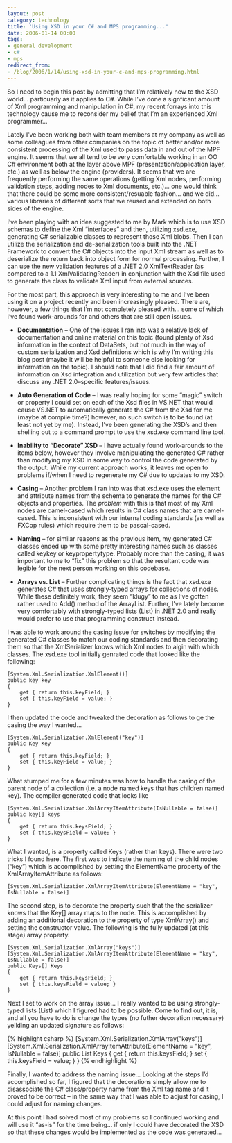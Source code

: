 ```yaml
---
layout: post
category: technology
title: 'Using XSD in your C# and MPS programming...'
date: 2006-01-14 00:00
tags:
- general development
- c#
- mps
redirect_from:
- /blog/2006/1/14/using-xsd-in-your-c-and-mps-programming.html
---
```

So I need to begin this post by admitting that I’m relatively new to the XSD world… particuarly as it applies to C#. While I’ve done a signficant amount of Xml programming and manipulation in C#, my recent forrays into this technology cause me to reconsider my belief that I’m an experienced Xml programmer…

Lately I’ve been working both with team members at my company as well as some colleagues from other companies on the topic of better and/or more consistent processing of the Xml used to passs data in and out of the MPF engine. It seems that we all tend to be very comfortable working in an OO C# environment both at the layer above MPF (presentation/application layer, etc.) as well as below the engine (providers).  It seems that we are frequently performing the same operations (getting Xml nodes, performing validation steps, adding nodes to Xml documents, etc.)… one would think that there could be some more consistent/resuable fashion… and we did… various libraries of different sorts that we reused and extended on both sides of the engine. 

I’ve been playing with an idea suggested to me by Mark which is to use XSD schemas to define the Xml “interfaces” and then, utilizing xsd.exe, generating C# serializable classes to represent those Xml blobs. Then I can utilize the serialization and de-serialization tools built into the .NET Framework to convert the C# objects into the input Xml stream as well as to deserialize the return back into object form for normal processing. Further, I can use the new validation features of a .NET 2.0 XmlTextReader (as compared to a 1.1 XmlValidatingReader) in conjunction with the Xsd file used to generate the class to validate Xml input from external sources.

For the most part, this approach is very interesting to me and I’ve been using it on a project recently and been increasingly pleased.  There are, however, a few things that I’m not completely pleased with… some of which I’ve found work-arounds for and others that are still open issues.

* __Documentation__ – One of the issues I ran into was a relative lack of documentation and online material on this topic (found plenty of Xsd information in the context of DataSets, but not much in the way of custom serialization and Xsd definitions which is why I’m writing this blog post (maybe it will be helpful to someone else looking for information on the topic). I should note that I did find a fair amount of information on Xsd integration and utilization but very few articles that discuss any .NET 2.0–specific features/issues.

* __Auto Generation of Code__ – I was really hoping for some “magic” switch or property I could set on each of the Xsd files in VS.NET that would cause VS.NET to automatically generate the C# from the Xsd for me (maybe at compile time?) however, no such switch is to be found (at least not yet by me). Instead, I’ve been generating the XSD’s and then shelling out to a command prompt to use the xsd.exe command line tool.

* __Inability to “Decorate” XSD__ – I have actually found work-arounds to the items below, however they involve manipulating the generated C# rather than modifying my XSD in some way to control the code generated by the output.  While my current approach works, it leaves me open to problems if/when I need to regenerate my C# due to updates to my XSD.

* __Casing__ – Another problem I ran into was that xsd.exe uses the element and attribute names from the schema to generate the names for the C# objects and properties. The *problem* with this is that most of my Xml nodes are camel-cased which results in C# class names that are camel-cased. This is inconsistent with our internal coding standards (as well as FXCop rules) which require them to be pascal-cased.

* __Naming__ – for similar reasons as the previous item, my generated C# classes ended up with some pretty interesting names such as classes called keykey or keypropertytype. Probably more than the casing, it was important to me to “fix” this problem so that the resultant code was legible for the next person working on this codebase.

* __Arrays vs. List<t>__ – Further complicating things is the fact that xsd.exe generates C# that uses strongly-typed arrays for collections of nodes. While these definitely work, they seem “klugy” to me as I’ve gotten rather used to Add() method of the ArrayList. Further, I’ve lately become very comfortably with strongly-typed lists (List<t>) in .NET 2.0 and really would prefer to use that programming construct instead.


I was able to work around the casing issue for switches by modifying the generated C# classes to match our coding standards and then decorating them so that the XmlSerializer knows which Xml nodes to algin with which classes. The xsd.exe tool initially genrated code that looked like the following:


    [System.Xml.Serialization.XmlElement()]
    public key key
    {
        get { return this.keyField; }
        set { this.keyField = value; }
    }


I then updated the code and tweaked the decoration as follows to ge the casing the way I wanted…


    [System.Xml.Serialization.XmlElement("key")]
    public Key Key
    {
        get { return this.keyField; }
        set { this.keyField = value; }
    }

What stumped me for a few minutes was how to handle the casing of the parent node of a collection (i.e. a node named keys that has children named key). The compiler generated code that looks like


    [System.Xml.Serialization.XmlArrayItemAttribute(IsNullable = false)]
    public key[] keys
    {
        get { return this.keysField; }
        set { this.keysField = value; }
    }

What I wanted, is a property called Keys (rather than keys).  There were two tricks I found here. The first was to indicate the naming of the child nodes (“key”) which is accomplished by setting the ElementName property of the XmlArrayItemAttribute as follows:


    [System.Xml.Serialization.XmlArrayItemAttribute(ElementName = "key", IsNullable = false)]


The second step, is to decorate the property such that the the serializer knows that the Key[] array maps to the <keys/> node. This is accomplished by adding an additional decoration to the property of type XmlArray() and setting the constructor value. The following is the fully updated (at this stage) array property.


    [System.Xml.Serialization.XmlArray("keys")]
    [System.Xml.Serialization.XmlArrayItemAttribute(ElementName = "key", IsNullable = false)]
    public Keys[] Keys
    {
        get { return this.keysField; }
        set { this.keysField = value; }
    }

Next I set to work on the array issue… I really wanted to be using strongly-typed lists (List<t>) which I figured had to be possible. Come to find out, it is, and all you have to do is change the types (no futher decoration necessary) yeilding an updated signature as follows:


{% highlight csharp %}
[System.Xml.Serialization.XmlArray("keys")]
[System.Xml.Serialization.XmlArrayItemAttribute(ElementName = "key", IsNullable = false)]
public List<Key> Keys
{
    get { return this.keysField; }
    set { this.keysField = value; }
}
{% endhighlight %}

Finally, I wanted to address the naming issue… Looking at the steps I’d accomplished so far, I figured that the decorations simply allow me to disassociate the C# class/property name from the Xml tag name and it proved to be correct – in the same way that I was able to adjust for casing, I could adjust for naming changes.

At this point I had solved most of my problems so I continued working and will use it “as-is” for the time being… if only I could have decorated the XSD so that these changes would be implemented as the code was generated…
